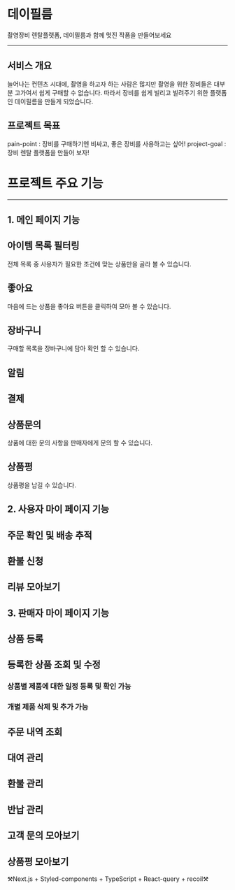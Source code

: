 <h1>데이필름</h1>

<p>
촬영장비 렌탈플랫폼,
데이필름과 함께 멋진 작품을 만들어보세요
</p>

<hr/>

<h2>서비스 개요</h2>
늘어나는 컨텐츠 시대에, 촬영을 하고자 하는 사람은 많지만 촬영을 위한 장비들은 대부분 고가여서 쉽게 구매할 수 없습니다. 따라서 장비를 쉽게 빌리고 빌려주기 위한 플랫폼인 데이필름을 만들게 되었습니다.

<h2>프로젝트 목표</h2>
pain-point : 장비를 구매하기엔 비싸고, 좋은 장비를 사용하고는 싶어! 
project-goal : 장비 렌탈 플랫폼을 만들어 보자!

<h1>프로젝트 주요 기능</h1>
<hr/>
<h2>1. 메인 페이지 기능 </h2>
<h2>아이템 목록 필터링</h2>
전체 목록 중 사용자가 필요한 조건에 맞는 상품만을 골라 볼 수 있습니다.

<h2>좋아요</h2>
마음에 드는 상품을 좋아요 버튼을 클릭하여 모아 볼 수 있습니다.

<h2>장바구니</h2>
구매할 목록을 장바구니에 담아 확인 할 수 있습니다.

<h2>알림</h2>

<h2>결제</h2>

<h2>상품문의</h2>
상품에 대한 문의 사항을 판매자에게 문의 할 수 있습니다.

<h2>상품평</h2>
상품평을 남길 수 있습니다.

<h2>2. 사용자 마이 페이지 기능 </h2>
<h2>주문 확인 및 배송 추적</h2>
<h2>환불 신청</h2>
<h2>리뷰 모아보기</h2>

<h2>3. 판매자 마이 페이지 기능 </h2>
<h2>상품 등록</h2>
<h2>등록한 상품 조회 및 수정</h2>
<h3>상품별 제품에 대한 일정 등록 및 확인 가능 </h3>

<h3>개별 제품 삭제 및 추가 가능</h3>

<h2>주문 내역 조회</h2>

<h2>대여 관리</h2>
<h2>환불 관리</h2>
<h2>반납 관리</h2>

<h2>고객 문의 모아보기</h2>
<h2>상품평 모아보기</h2>

⚒️Next.js + Styled-components + TypeScript + React-query + recoil⚒️
